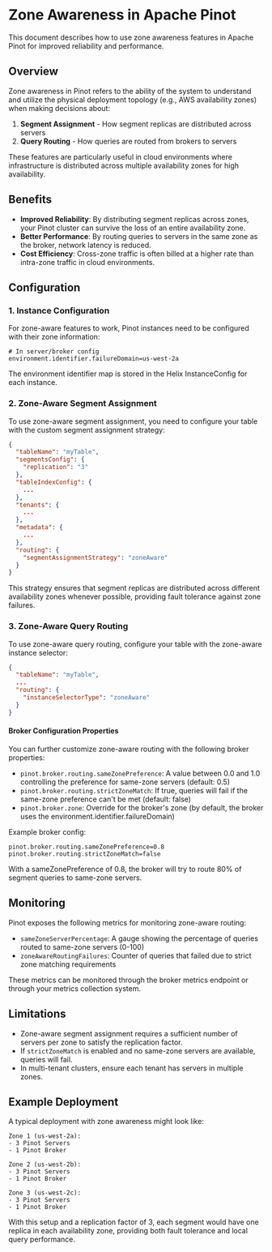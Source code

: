 # Zone Awareness in Apache Pinot

This document describes how to use zone awareness features in Apache Pinot for improved reliability and performance.

## Overview

Zone awareness in Pinot refers to the ability of the system to understand and utilize the physical deployment topology (e.g., AWS availability zones) when making decisions about:

1. **Segment Assignment** - How segment replicas are distributed across servers
2. **Query Routing** - How queries are routed from brokers to servers

These features are particularly useful in cloud environments where infrastructure is distributed across multiple availability zones for high availability.

## Benefits

* **Improved Reliability**: By distributing segment replicas across zones, your Pinot cluster can survive the loss of an entire availability zone.
* **Better Performance**: By routing queries to servers in the same zone as the broker, network latency is reduced.
* **Cost Efficiency**: Cross-zone traffic is often billed at a higher rate than intra-zone traffic in cloud environments.

## Configuration

### 1. Instance Configuration

For zone-aware features to work, Pinot instances need to be configured with their zone information:

```
# In server/broker config
environment.identifier.failureDomain=us-west-2a
```

The environment identifier map is stored in the Helix InstanceConfig for each instance.

### 2. Zone-Aware Segment Assignment

To use zone-aware segment assignment, you need to configure your table with the custom segment assignment strategy:

```json
{
  "tableName": "myTable",
  "segmentsConfig": {
    "replication": "3"
  },
  "tableIndexConfig": {
    ...
  },
  "tenants": {
    ...
  },
  "metadata": {
    ...
  },
  "routing": {
    "segmentAssignmentStrategy": "zoneAware"
  }
}
```

This strategy ensures that segment replicas are distributed across different availability zones whenever possible, providing fault tolerance against zone failures.

### 3. Zone-Aware Query Routing

To use zone-aware query routing, configure your table with the zone-aware instance selector:

```json
{
  "tableName": "myTable",
  ...
  "routing": {
    "instanceSelectorType": "zoneAware"
  }
}
```

#### Broker Configuration Properties

You can further customize zone-aware routing with the following broker properties:

* `pinot.broker.routing.sameZonePreference`: A value between 0.0 and 1.0 controlling the preference for same-zone servers (default: 0.5)
* `pinot.broker.routing.strictZoneMatch`: If true, queries will fail if the same-zone preference can't be met (default: false)
* `pinot.broker.zone`: Override for the broker's zone (by default, the broker uses the environment.identifier.failureDomain)

Example broker config:

```properties
pinot.broker.routing.sameZonePreference=0.8
pinot.broker.routing.strictZoneMatch=false
```

With a sameZonePreference of 0.8, the broker will try to route 80% of segment queries to same-zone servers.

## Monitoring

Pinot exposes the following metrics for monitoring zone-aware routing:

* `sameZoneServerPercentage`: A gauge showing the percentage of queries routed to same-zone servers (0-100)
* `zoneAwareRoutingFailures`: Counter of queries that failed due to strict zone matching requirements

These metrics can be monitored through the broker metrics endpoint or through your metrics collection system.

## Limitations

* Zone-aware segment assignment requires a sufficient number of servers per zone to satisfy the replication factor.
* If `strictZoneMatch` is enabled and no same-zone servers are available, queries will fail.
* In multi-tenant clusters, ensure each tenant has servers in multiple zones.

## Example Deployment

A typical deployment with zone awareness might look like:

```
Zone 1 (us-west-2a):
- 3 Pinot Servers
- 1 Pinot Broker

Zone 2 (us-west-2b):
- 3 Pinot Servers 
- 1 Pinot Broker

Zone 3 (us-west-2c):
- 3 Pinot Servers
- 1 Pinot Broker
```

With this setup and a replication factor of 3, each segment would have one replica in each availability zone, providing both fault tolerance and local query performance.